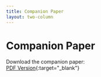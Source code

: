 ```yaml
---
title: Companion Paper
layout: two-column
---
```


# Companion Paper

Download the companion paper:  
[PDF Version](CompantionPaper_test.pdf){:target="_blank"}
